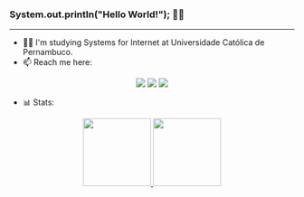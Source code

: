### System.out.println("Hello World!"); 👋🏼
<hr>


- 👨‍💻 I'm studying Systems for Internet at Universidade Católica de Pernambuco.
- 📫 Reach me here:

<div align="center">
<a href="https://www.linkedin.com/in/hamiltongomes-8/" ><img src="https://img.shields.io/badge/LinkedIn-0077B5?style=for-the-badge&logo=linkedin&logoColor=white"></a>
<a href="mailto:hamilton.gomes8@hotmail.com"><img src="https://img.shields.io/badge/Microsoft_Outlook-0078D4?style=for-the-badge&logo=microsoft-outlook&logoColor=white"></a>
<a href="https://www.instagram.com/hamilton.png/"><img src="https://img.shields.io/badge/Instagram-E4405F?style=for-the-badge&logo=instagram&logoColor=white"></a>
</div>

- 📊 Stats:
<div display=inline-block align=center>
<a href="https://github.com/hamiltonGomes">
<img height="120em" src="https://github-readme-stats.vercel.app/api?username=hamiltonGomes&show_icons=true&theme=chartreuse-dark&include_all_commits=true&count_private=true"/>
<img height="120em" src="https://github-readme-stats.vercel.app/api/top-langs/?username=hamiltonGomes&layout=compact&langs_count=7&theme=chartreuse-dark"/>
</div>
 
<!--
![Snake animation](https://github.com/hamiltonGomes/hamiltonGomes/blob/output/github-contribution-grid-snake.svg)
-->
